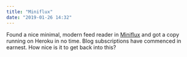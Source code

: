 ```yaml
---
title: "Miniflux"
date: "2019-01-26 14:32"
---
```


Found a nice minimal, modern feed reader in [Miniflux](https://github.com/miniflux/miniflux) and got a copy running on Heroku in no time. Blog subscriptions have commenced in earnest. How nice is it to get back into this?
